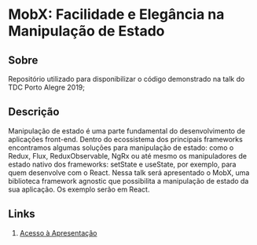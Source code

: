 # MobX: Facilidade e Elegância na Manipulação de Estado

## Sobre

Repositório utilizado para disponibilizar o código demonstrado na talk do TDC Porto Alegre 2019;

## Descrição

Manipulação de estado é uma parte fundamental do desenvolvimento de aplicações front-end. Dentro do ecossistema dos principais frameworks encontramos algumas soluções para manipulação de estado: como o Redux, Flux, ReduxObservable, NgRx ou até mesmo os manipuladores de estado nativo dos frameworks: setState e useState, por exemplo, para quem desenvolve com o React. Nessa talk será apresentado o MobX, uma biblioteca framework agnostic que possibilita a manipulação de estado da sua aplicação. Os exemplo serão em React.
## Links

1) [Acesso à Apresentação](https://docs.google.com/presentation/d/1FKT4I14xO3ikRU_UDYArw9o17ccrO0HcyFp6Vxu6Qfc/edit?usp=sharing)

